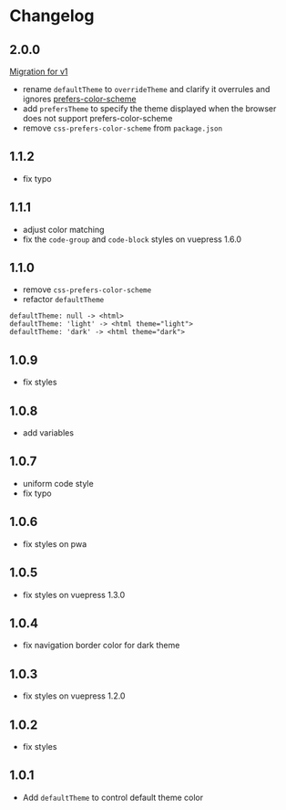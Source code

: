# Changelog

## 2.0.0

[Migration for v1](https://tolking.github.io/vuepress-theme-default-prefers-color-scheme/migration.html)

- rename `defaultTheme` to `overrideTheme` and clarify it overrules and ignores [prefers-color-scheme](https://developer.mozilla.org/en-US/docs/Web/CSS/@media/prefers-color-scheme)
- add `prefersTheme` to specify the theme displayed when the browser does not support prefers-color-scheme
- remove `css-prefers-color-scheme` from `package.json`

## 1.1.2

- fix typo

## 1.1.1

- adjust color matching
- fix the `code-group` and `code-block` styles on vuepress 1.6.0

## 1.1.0

- remove `css-prefers-color-scheme`
- refactor `defaultTheme`

```
defaultTheme: null -> <html>
defaultTheme: 'light' -> <html theme="light">
defaultTheme: 'dark' -> <html theme="dark">
```

## 1.0.9

- fix styles

## 1.0.8

- add variables

## 1.0.7

- uniform code style
- fix typo

## 1.0.6

- fix styles on pwa

## 1.0.5

- fix styles on vuepress 1.3.0

## 1.0.4

- fix navigation border color for dark theme

## 1.0.3

- fix styles on vuepress 1.2.0

## 1.0.2

- fix styles

## 1.0.1

- Add `defaultTheme` to control default theme color
